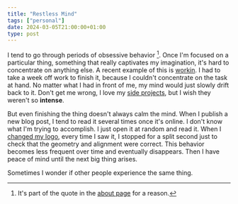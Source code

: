 ```yaml
---
title: "Restless Mind"
tags: ["personal"]
date: 2024-03-05T21:00:00+01:00
type: post
---
```

I tend to go through periods of obsessive behavior [^about]. Once I'm focused on a particular thing, something that really captivates my imagination, it's hard to concentrate on anything else. A recent example of this is [workin](/projects/#workin). I had to take a week off work to finish it, because I couldn't concentrate on the task at hand. No matter what I had in front of me, my mind would just slowly drift back to it. Don't get me wrong, I love my [side projects](/projects/), but I wish they weren't so **intense**.

[^about]: It's part of the quote in the [about page](/about/) for a reason.

But even finishing the thing doesn't always calm the mind. When I publish a new blog post, I tend to read it several times once it's online. I don't know what I'm trying to accomplish. I just open it at random and read it. When I [changed my logo](/posts/procrastination-project/#logo), every time I saw it, I stopped for a split second just to check that the geometry and alignment were correct. This behavior becomes less frequent over time and eventually disappears. Then I have peace of mind until the next big thing arises.

Sometimes I wonder if other people experience the same thing.
